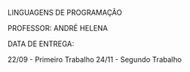 LINGUAGENS DE PROGRAMAÇÃO

PROFESSOR: ANDRÉ HELENA

DATA DE ENTREGA:

22/09 - Primeiro Trabalho
24/11 - Segundo Trabalho
